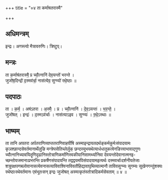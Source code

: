+++
title = "०४ ता कर्माषतरास्मै"

+++
## अधिमन्त्रम्
इन्द्रः। अगस्त्यो मैत्रावरुणिः। त्रिष्टुप्।

## मन्त्रः
ता क॒र्माष॑तरास्मै॒ प्र च्यौ॒त्नानि॑ देव॒यन्तो॑ भरन्ते ।  
जुजो॑ष॒दिन्द्रो॑ द॒स्मव॑र्चा॒ नास॑त्येव॒ सुग्म्यो॑ रथे॒ष्ठाः ॥

## पदपाठः
ता । क॒र्म॒ । अष॑ऽतरा । अ॒स्मै॒ । प्र । च्यौ॒त्नानि॑ । दे॒व॒ऽयन्तः॑ । भ॒र॒न्ते॒ ।  
जुजो॑षत् । इन्द्रः॑ । द॒स्मऽव॑र्चाः । नास॑त्याऽइव । सुग्म्यः॑ । र॒थे॒ऽस्थाः ॥

## भाष्यम्
ता तानि अपतरा अर्पतराणिव्याप्ततराणिवाहवींषि अस्माइन्द्रायतदर्थङ्कर्मकुर्मःसंपादयामः कृञश्छान्दसेवर्तमानार्थेलुङि मन्त्रेघसेतिच्लेर्लुक् छन्दस्युभयथेत्यार्धधातुकत्वेनङित्त्वाभावाद्गुणः च्यौत्नानिच्यावयितॄणिदृढानिस्तोत्राणिकर्माणिस्वकीयानिसामर्थ्यानिवा देवयन्तोदेवानात्मनइ- च्छन्तोयजमानाःप्रभरन्ति प्रकर्षेणसंपादयन्ति तद्वद्वयमपिसंपादयामइत्यर्थः दस्मवर्चाःदर्शनीयतेजाः शत्रूपक्षपणबलोवानासत्येवनासत्याविवाश्विनाविवतौहिद्यावापृथिव्यात्मानौ ताविवसुग्म्यः सुगम्यः सुखेनगन्तुंशक्यः रथेष्ठाःरथेवर्तमानः एवंभूतःसन् इन्द्रः जुजोषत् अस्मत्कृतंस्तोत्रादिकर्मसेवताम् ॥ ४ ॥